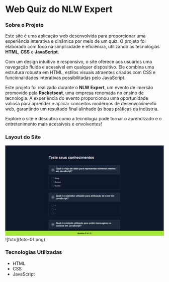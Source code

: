 # Web Quiz do NLW Expert

### Sobre o Projeto
Este site é uma aplicação web desenvolvida para proporcionar uma experiência interativa e dinâmica por meio de um quiz. O projeto foi elaborado com foco na simplicidade e eficiência, utilizando as tecnologias **HTML**, **CSS** e **JavaScript**.  

Com um design intuitivo e responsivo, o site oferece aos usuários uma navegação fluida e acessível em qualquer dispositivo. Ele combina uma estrutura robusta em HTML, estilos visuais atraentes criados com CSS e funcionalidades interativas possibilitadas pelo JavaScript.  

Este projeto foi realizado durante o **NLW Expert**, um evento de imersão promovido pela **Rocketseat**, uma empresa renomada no ensino de tecnologia. A experiência do evento proporcionou uma oportunidade valiosa para aprender e aplicar conceitos modernos de desenvolvimento web, garantindo um resultado final alinhado às boas práticas da indústria.  

Explore o site e descubra como a tecnologia pode tornar o aprendizado e o entretenimento mais acessíveis e envolventes!

### Layout do Site
<img src="foto-01.png" alt="Imagem do Layout">
![foto](foto-01.png)

### Tecnologias Utilizadas 

- HTML
- CSS
- JavaScript
